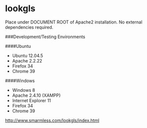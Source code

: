 lookgls
=======

Place under DOCUMENT ROOT of Apache2 installation.  No external dependencies required.

###Development/Testing Environments

####Ubuntu
* Ubuntu 12.04.5
* Apache 2.2.22
* Firefox 34
* Chrome 39

####Windows
* Windows 8
* Apache 2.4.10 (XAMPP)
* Internet Explorer 11
* Firefox 34
* Chrome 39

http://www.smarmless.com/lookgls/index.html
